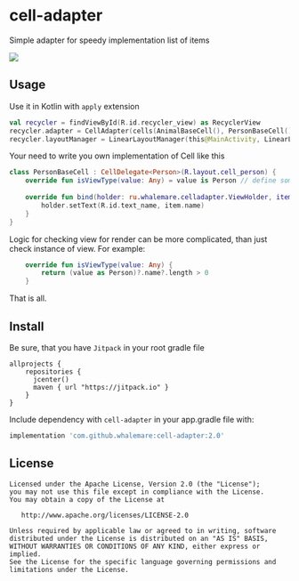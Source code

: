 # cell-adapter
Simple adapter for speedy implementation list of items

[![](https://jitpack.io/v/whalemare/cell-adapter.svg)](https://jitpack.io/#whalemare/cell-adapter)

Usage
-----

Use it in Kotlin with `apply` extension

```kotlin
val recycler = findViewById(R.id.recycler_view) as RecyclerView
recycler.adapter = CellAdapter(cells(AnimalBaseCell(), PersonBaseCell()), items)
recycler.layoutManager = LinearLayoutManager(this@MainActivity, LinearLayoutManager.VERTICAL, false)
```

Your need to write you own implementation of Cell like this
```kotlin
class PersonBaseCell : CellDelegate<Person>(R.layout.cell_person) {
    override fun isViewType(value: Any) = value is Person // define some logic for indeterminate that it is your view for render
    
    override fun bind(holder: ru.whalemare.celladapter.ViewHolder, item: Person) {
        holder.setText(R.id.text_name, item.name)
    }
}
```

Logic for checking view for render can be more complicated, than just check instance of view. 
For example:
```kotlin
    override fun isViewType(value: Any) {
        return (value as Person)?.name?.length > 0
    }
```

That is all.

Install
-------

Be sure, that you have `Jitpack` in your root gradle file

```
allprojects {
    repositories {
      jcenter()
      maven { url "https://jitpack.io" }
    }
}
```

Include dependency with `cell-adapter` in your app.gradle file with:

```groovy
implementation 'com.github.whalemare:cell-adapter:2.0'
```


License
-------

    Licensed under the Apache License, Version 2.0 (the "License");
    you may not use this file except in compliance with the License.
    You may obtain a copy of the License at

       http://www.apache.org/licenses/LICENSE-2.0

    Unless required by applicable law or agreed to in writing, software
    distributed under the License is distributed on an "AS IS" BASIS,
    WITHOUT WARRANTIES OR CONDITIONS OF ANY KIND, either express or implied.
    See the License for the specific language governing permissions and
    limitations under the License.

